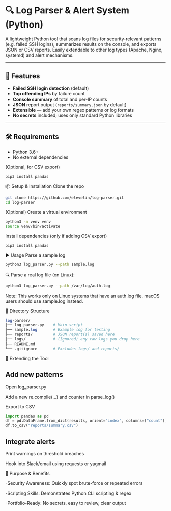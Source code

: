 # 🔍 Log Parser & Alert System (Python)

A lightweight Python tool that scans log files for security-relevant patterns (e.g. failed SSH logins), summarizes results on the console, and exports JSON or CSV reports. Easily extendable to other log types (Apache, Nginx, systemd) and alert mechanisms.

---

## 🚀 Features

- **Failed SSH login detection** (default)  
- **Top offending IPs** by failure count  
- **Console summary** of total and per-IP counts  
- **JSON** report output (`reports/summary.json` by default)  
- **Extensible** — add your own regex patterns or log formats  
- **No secrets** included; uses only standard Python libraries  

---

## 🛠️ Requirements

- Python 3.6+  
- No external dependencies  

(Optional, for CSV export)  
```bash
pip3 install pandas
```
📦 Setup & Installation
Clone the repo

```bash
git clone https://github.com/elevelin/log-parser.git
cd log-parser
```

(Optional) Create a virtual environment

```bash
python3 -m venv venv
source venv/bin/activate
```

Install dependencies (only if adding CSV export)

```bash
pip3 install pandas
```
▶️ Usage
Parse a sample log
```bash
python3 log_parser.py --path sample.log
```
🔍 Parse a real log file (on Linux):
```bash
python3 log_parser.py --path /var/log/auth.log
```
Note: This works only on Linux systems that have an auth.log file. macOS users should use sample.log instead.

📁 Directory Structure
```perl
log-parser/
├── log_parser.py    # Main script
├── sample.log       # Example log for testing
├── reports/         # JSON report(s) saved here
├── logs/            # (Ignored) any raw logs you drop here
├── README.md
└── .gitignore       # Excludes logs/ and reports/
```
🔧 Extending the Tool

## Add new patterns

Open log_parser.py

Add a new re.compile(...) and counter in parse_log()

Export to CSV

```python
import pandas as pd
df = pd.DataFrame.from_dict(results, orient="index", columns=["count"])
df.to_csv("reports/summary.csv")
```

## Integrate alerts

Print warnings on threshold breaches

Hook into Slack/email using requests or yagmail

🎯 Purpose & Benefits

-Security Awareness: Quickly spot brute-force or repeated errors

-Scripting Skills: Demonstrates Python CLI scripting & regex

-Portfolio-Ready: No secrets, easy to review, clear output


